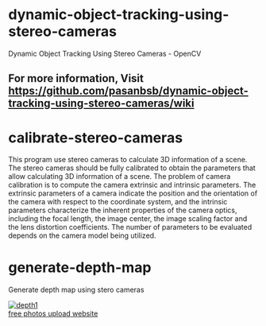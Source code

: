 # dynamic-object-tracking-using-stereo-cameras
Dynamic Object Tracking Using Stereo Cameras - OpenCV

## For more information, Visit https://github.com/pasanbsb/dynamic-object-tracking-using-stereo-cameras/wiki

# calibrate-stereo-cameras
This program use stereo cameras to calculate 3D information of a scene. The stereo cameras should be fully calibrated to obtain the parameters that allow calculating 3D information of a scene. 
The problem of camera calibration is to compute the camera extrinsic and intrinsic parameters. The extrinsic parameters of a camera indicate the position and the orientation of the camera with respect to the coordinate system, and the intrinsic parameters characterize the inherent properties of the camera optics, including the focal length, the image center, the image scaling factor and the lens distortion coefficients. The number of parameters to be evaluated depends on the camera model being utilized.

# generate-depth-map
Generate depth map using stero cameras

<a href="https://imgbb.com/"><img src="https://image.ibb.co/dkwvD5/depth1.png" alt="depth1" border="0"></a><br /><a target='_blank' href='https://imgbb.com/'>free photos upload website</a><br />